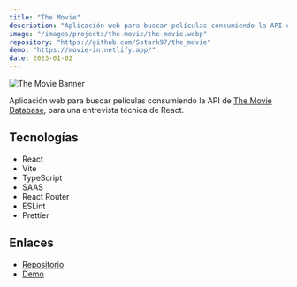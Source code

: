 ```yaml
---
title: "The Movie"
description: "Aplicación web para buscar películas consumiendo la API de The Movie Database, para una entrevista técnica de React."
image: "/images/projects/the-movie/the-movie.webp"
repository: "https://github.com/Sstark97/the_movie"
demo: "https://movie-in.netlify.app/"
date: 2023-01-02
---
```


![The Movie Banner](/images/projects/the-movie/the-movie-banner.webp)

Aplicación web para buscar películas consumiendo la API de [The Movie Database](https://www.themoviedb.org/), para una
entrevista técnica de React.

## Tecnologías
- React
- Vite
- TypeScript
- SAAS
- React Router
- ESLint
- Prettier

## Enlaces
- [Repositorio](https://github.com/Sstark97/the_movie)
- [Demo](https://movie-in.netlify.app/)